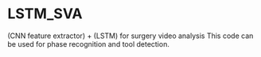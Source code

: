 # LSTM_SVA
(CNN feature extractor) + (LSTM) for surgery video analysis
This code can be used for phase recognition and tool detection.
